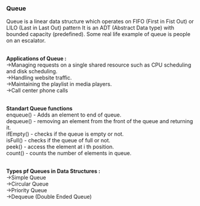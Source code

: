 ### Queue

Queue is a linear data structure which operates on FIFO (First in Fist Out) or LILO (Last in Last Out) pattern
It is an ADT (Abstract Data type) with bounded capacity (predefined).
Some real life example of queue is people on an escalator.<br/><br/>


**Applications of Queue :**<br/>
->Managing requests on a single shared resource such as CPU scheduling and disk scheduling.<br/>
->Handling website traffic.<br/>
->Maintaining the playlist in media players.<br/>
->Call center phone calls<br/><br/>


**Standart Queue functions**<br/>
enqueue() - Adds an element to end of queue.<br/>
dequeue() - removing an element from the front of the queue and returning it.<br/>
ifEmpty() - checks if the queue is empty or not.<br/>
isFull() - checks if the queue of full or not.<br/>
peek() -  access the element at i th position.<br/>
count() - counts the number of elements in queue.<br/><br/>


**Types pf Queues in Data Structures :**<br/>
->Simple Queue<br/>
->Circular Queue<br/>
->Priority Queue<br/>
->Dequeue (Double Ended Queue)<br/>


